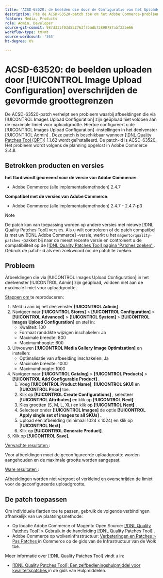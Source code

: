 ```yaml
---
title: 'ACSD-63520: de beelden die door de Configuratie van het Uploaden van het Beeld worden geupload overschrijden de gevormde groottegrenzen'
description: Pas de ACSD-63520-patch toe om het Adobe Commerce-probleem op te lossen waarbij images die via de Images Upload Configuration in het beheerpaneel zijn geüpload, niet voldoen aan de maximale limiet voor uploadgrootte.
feature: Media, Products
role: Admin, Developer
source-git-commit: 987d335f03d552763f75adb73890787abf235e66
workflow-type: tm+mt
source-wordcount: '365'
ht-degree: 0%

---
```



# ACSD-63520: de beelden uploaden door [!UICONTROL Image Upload Configuration] overschrijden de gevormde groottegrenzen

De ACSD-63520-patch verhelpt een probleem waarbij afbeeldingen die via [!UICONTROL Images Upload Configuration] zijn geüpload niet voldoen aan de maximale limiet voor uploadgrootte. Hiertoe configureert u de [!UICONTROL Images Upload Configuration] -instellingen in het deelvenster [!UICONTROL Admin] . Deze patch is beschikbaar wanneer [[!DNL Quality Patches Tool (QPT)]](/help/tools/quality-patches-tool/quality-patches-tool-to-self-serve-quality-patches.md) 1.1.62 wordt geïnstalleerd. De patch-id is ACSD-63520. Het probleem wordt volgens de planning opgelost in Adobe Commerce 2.4.8.

## Betrokken producten en versies

**het flard wordt gecreeerd voor de versie van Adobe Commerce:**
* Adobe Commerce (alle implementatiemethoden) 2.4.7

**Compatibel met de versies van Adobe Commerce:**
* Adobe Commerce (alle implementatiemethoden) 2.4.7 - 2.4.7-p3

>[!NOTE]
>
>De patch kan van toepassing worden op andere versies met nieuwe [!DNL Quality Patches Tool] versies. Als u wilt controleren of de patch compatibel is met uw [!DNL Adobe Commerce] -versie, werkt u het `magento/quality-patches` -pakket bij naar de meest recente versie en controleert u de compatibiliteit op de [[!DNL Quality Patches Tool] pagina &#39;Patches zoeken&#39; ](https://experienceleague.adobe.com/tools/commerce-quality-patches/index.html?lang=nl-NL) . Gebruik de patch-id als een zoekwoord om de patch te zoeken.

## Probleem

Afbeeldingen die via [!UICONTROL Images Upload Configuration] in het deelvenster [!UICONTROL Admin] zijn geüpload, voldoen niet aan de maximale limiet voor uploadgrootte.

<u> Stappen om </u> te reproduceren:

1. Meld u aan bij het deelvenster **[!UICONTROL Admin]** .
1. Navigeer naar **[!UICONTROL Stores]** > **[!UICONTROL Configuration]** > **[!UICONTROL Advanced]** > **[!UICONTROL System]** > **[!UICONTROL Images Upload Configuration]** en stel in:
   * Kwaliteit: 100
   * Formaat randdikte wijzigen inschakelen: Ja
   * Maximale breedte: 800
   * Maximumhoogte: 600
1. Uitvouwen **[!UICONTROL Media Gallery Image Optimization]** en instellen:
   * Optimalisatie van afbeelding inschakelen: Ja
   * Maximale breedte: 1000
   * Maximumhoogte: 1000
1. Navigeer naar **[!UICONTROL Catalog]** > **[!UICONTROL Products]** > **[!UICONTROL Add Configurable Product]** .
   1. Voeg **[!UICONTROL Product Name]**, **[!UICONTROL SKU]** en **[!UICONTROL Price]** toe.
   1. Klik op **[!UICONTROL Create Configurations]** , selecteer **[!UICONTROL Attributes]** en klik op **[!UICONTROL Next]** .
   1. Kies grootten (S, M, L, XL) en klik op **[!UICONTROL Next]** .
   1. Selecteer onder **[!UICONTROL Images]** de optie **[!UICONTROL Apply single set of images to all SKUs]** .
   1. Upload een afbeelding (minimaal 1024 x 1024) en klik op **[!UICONTROL Next]** .
   1. Klik op **[!UICONTROL Generate Product]**.
1. Klik op **[!UICONTROL Save]**.

<u> Verwachte resultaten </u>:

Voor afbeeldingen moet de geconfigureerde uploadgrootte worden aangehouden en de maximale grootte worden aangepast.

<u> Ware resultaten </u>:

Afbeeldingen worden niet vergroot of verkleind en overschrijden de limiet voor de geconfigureerde uploadgrootte.

## De patch toepassen

Om individuele flarden toe te passen, gebruik de volgende verbindingen afhankelijk van uw plaatsingsmethode:

* Op locatie Adobe Commerce of Magento Open Source: [[!DNL Quality Patches Tool] > Gebruik ](/help/tools/quality-patches-tool/usage.md) in de handleiding [!DNL Quality Patches Tool] .
* Adobe Commerce op wolkeninfrastructuur: [ Verbeteringen en Patches > Pas Patches ](https://experienceleague.adobe.com/docs/commerce-cloud-service/user-guide/develop/upgrade/apply-patches.html?lang=nl-NL) in Commerce op de gids van de Infrastructuur van de Wolk toe.

Meer informatie over [!DNL Quality Patches Tool] vindt u in:

* [[!DNL Quality Patches Tool]: Een zelfbedieningshulpmiddel voor kwaliteitspatches ](/help/tools/quality-patches-tool/quality-patches-tool-to-self-serve-quality-patches.md) in de gids van Hulpmiddelen.
